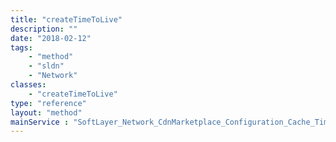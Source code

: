 ```yaml
---
title: "createTimeToLive"
description: ""
date: "2018-02-12"
tags:
    - "method"
    - "sldn"
    - "Network"
classes:
    - "createTimeToLive"
type: "reference"
layout: "method"
mainService : "SoftLayer_Network_CdnMarketplace_Configuration_Cache_TimeToLive"
---
```

